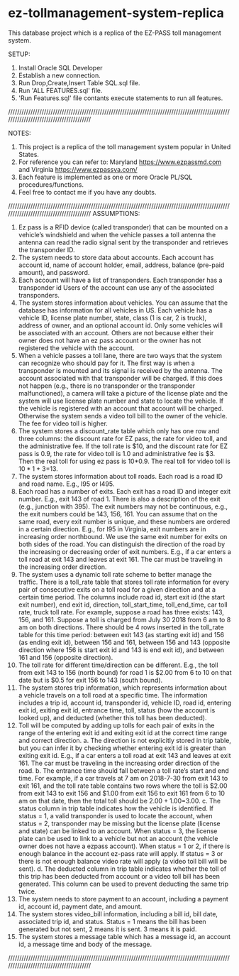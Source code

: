 # ez-tollmanagement-system-replica
This database project which is a replica of the EZ-PASS toll management system.

SETUP:
1) Install Oracle SQL Developer
2) Establish a new connection.
3) Run Drop,Create,Insert Table SQL.sql file.
4) Run 'ALL FEATURES.sql' file.
5) 'Run Features.sql' file contants execute statements to run all features.

////////////////////////////////////////////////////////////////////////////////////////////////////////////////////////////////////////

NOTES:
1) This project is a replica of the toll management system popular in United States. 
2) For reference you can refer to: Maryland https://www.ezpassmd.com and Virginia https://www.ezpassva.com/
3) Each feature is implemented as one or more Oracle PL/SQL procedures/functions.
4) Feel free to contact me if you have any doubts.

////////////////////////////////////////////////////////////////////////////////////////////////////////////////////////////////////////
ASSUMPTIONS:

1.	Ez pass is a RFID device (called transponder) that can be mounted on a vehicle’s windshield and when the vehicle passes a toll 
    antenna the antenna can read the radio signal sent by the transponder and retrieves the transponder ID.
2.	The system needs to store data about accounts. Each account has account id, name of account holder, email, address, 
    balance (pre-paid amount), and password. 
3.	Each account will have a list of transponders. Each transponder has a transponder id Users of the account can use any of the 
    associated transponders. 
4.	The system stores information about vehicles. You can assume that the database has information for all vehicles in US. Each vehicle 
    has a vehicle ID, license plate number, state, class (1 is car, 2 is truck), address of owner, and an optional account id. 
    Only some vehicles will be associated with an account. Others are not because either their owner does not have an ez pass account or 
    the owner has not registered the vehicle with the account. 
5.	When a vehicle passes a toll lane, there are two ways that the system can recognize who should pay for it. The first way is when a 
    transponder is mounted and its signal is received by the antenna. The account associated with that transponder will be charged.
    If this does not happen (e.g., there is no transponder or the transponder malfunctioned), a camera will take a picture of the license 
    plate and the system will use license plate number and state to locate the vehicle. If the vehicle is registered with an account that
    account will be charged. Otherwise the system sends a video toll bill to the owner of the vehicle. The fee for video toll is higher. 
6.	The system stores a discount_rate table which only has one row and three columns: the discount rate for EZ pass, the rate for video 
    toll, and the administrative fee. If the toll rate is $10, and the discount rate for EZ pass is 0.9, the rate for video toll is 1.0 
    and administrative fee is $3. Then the real toll for using ez pass is 10*0.9. The real toll for video toll is $10*1+3=$13. 
7.	The system stores information about toll roads. Each road is a road ID and road name. E.g., I95 or I495. 
8.	Each road has a number of exits. Each exit has a road ID and integer exit number. E.g., exit 143 of road 1. There is also a 
    description of the exit (e.g., junction with 395). The exit numbers may not be continuous, e.g., the exit numbers could be 143, 156,
    161. You can assume that on the same road, every exit number is unique, and these numbers are ordered in a certain direction. 
    E.g., for I95 in Virginia, exit numbers are in increasing order northbound. We use the same exit number for exits on both sides of 
    the road. You can distinguish the direction of the road by the increasing or decreasing order of exit numbers. E.g., if a car enters
    a toll road at exit 143 and leaves at exit 161. The car must be traveling in the increasing order direction. 
9.	The system uses a dynamic toll rate scheme to better manage the traffic. There is a toll_rate table that stores toll rate information
    for every pair of consecutive exits on a toll road for a given direction and at a certain time period. The columns include road id, 
    start exit id (the start exit number), end exit id, direction, toll_start_time, toll_end_time, car toll rate, truck toll rate. For 
    example, suppose a road has three exists: 143, 156, and 161. Suppose a toll is charged from July 30 2018 from 6 am to 8 am on both 
    directions. There should be 4 rows inserted in the toll_rate table for this time period: between exit 143 (as starting exit id) and 
    156 (as ending exit id), between 156 and 161, between 156 and 143 (opposite direction where 156 is start exit id and 143 is end exit
    id), and between 161 and 156 (opposite direction). 
10.	The toll rate for different time/direction can be different. E.g., the toll from exit 143 to 156 (north bound) for road 1 is $2.00 
    from 6 to 10 on that date but is $0.5 for exit 156 to 143 (south bound). 
11.	The system stores trip information, which represents information about a vehicle travels on a toll road at a specific time. The 
    information includes a trip id, account id, transponder id, vehicle ID, road id, entering exit id, exiting exit id, entrance time, 
    toll, status (how the account is looked up), and deducted (whether this toll has been deducted). 
12.	Toll will be computed by adding up tolls for each pair of exits in the range of the entering exit id and exiting exit id at the 
    correct time range and correct direction. 
  a.	The direction is not explicitly stored in trip table, but you can infer it by checking whether entering exit id is greater than 
      exiting exit id. E.g., if a car enters a toll road at exit 143 and leaves at exit 161. The car must be traveling in the increasing
      order direction of the road.
  b.	The entrance time should fall between a toll rate’s start and end time. For example, if a car travels at 7 am on 2018-7-30 from 
      exit 143 to exit 161, and the toll rate table contains two rows where the toll is $2.00 from exit 143 to exit 156 and $1.00 from 
      exit 156 to exit 161 from 6 to 10 am on that date, then the total toll should be $2.00+1.00 =$3.00. 
  c.	The status column in trip table indicates how the vehicle is identified. If status = 1, a valid transponder is used to locate the 
      account, when status = 2, transponder may be missing but the license plate (license and state) can be linked to an account. When 
      status = 3, the license plate can be used to link to a vehicle but not an account (the vehicle owner does not have a ezpass 
      account). When status = 1 or 2, if there is enough balance in the account ez-pass rate will apply. If status = 3 or there is not 
      enough balance video rate will apply (a video toll bill will be sent). 
  d.	The deducted column in trip table indicates whether the toll of this trip has been deducted from account or a video toll bill           has 
      been generated. This column can be used to prevent deducting the same trip twice.  
13.	The system needs to store payment to an account, including a payment id, account id, payment date, and amount. 
14.	The system stores video_bill information, including a bill id, bill date, associated trip id, and status. Status = 1 means the bill 
    has been generated but not sent, 2 means it is sent. 3 means it is paid. 
15.	The system stores a message table which has a message id, an account id, a message time and body of the message. 

////////////////////////////////////////////////////////////////////////////////////////////////////////////////////////////////////////
